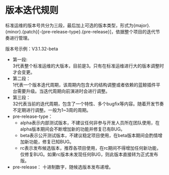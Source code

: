 # 版本迭代规则
标准运维的版本号共分为三段，最后加上可选的版本类型，形式为{major}.{minor}.{patch}[-{pre-release-type}.{pre-release}]，依据整个项目的迭代节奏进行管理。

版本号示例：V3.1.32-beta

* 第一段:  
    3代表整个标准运维的大版本，目前是3。只有在标准运维进行大的版本调整时才会变更。
* 第二段：  
    1代表一个版本迭代周期，该周期内包含大的结构调整或者依赖的蓝鲸插件平台需要升级。当迭代周期向前演进时会进行调整。
* 第三段：  
    32代表当前的迭代周期，包含了一个特性、多个bugfix等内容。随着开发节奏不定期进行调整。一般为1~3周的周期。
* pre-release-type：
    - alpha表示内部测试版本，不建议任何非参与开发人员所在团队使用，在alpha版本期间会不断增加新的功能并修复已有BUG。
    - beta表示公开测试版本，不建议稳定项目使用，在beta版本期间会酌情增加新功能，修复已知BUG。
    - rc表示发布候选版本，推荐各项目使用，在rc期间不得增加任何新功能，仅修复BUG。如果rc版本未发现任何BUG，则此版本直接转为正式发布版。
* pre-release：
    十进制数字，随候选版本发布递增。
